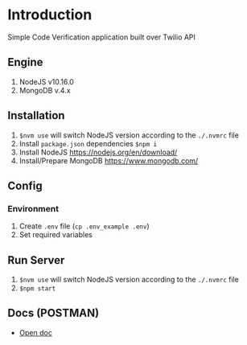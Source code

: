 
# Introduction

Simple Code Verification application built over Twilio API

## Engine

1. NodeJS v10.16.0
2. MongoDB v.4.x

## Installation

1. `$nvm use` will switch NodeJS version according to the `./.nvmrc` file
2. Install `package.json` dependencies `$npm i`
3. Install NodeJS https://nodejs.org/en/download/
4. Install/Prepare MongoDB https://www.mongodb.com/


## Config

### Environment

1. Create `.env` file (`cp .env_example .env`)
2. Set required variables


## Run Server

1. `$nvm use` will switch NodeJS version according to the `./.nvmrc` file
2. `$npm start`


## Docs (POSTMAN)

- [Open doc](./docs/twilio_api.postman_collection.json)